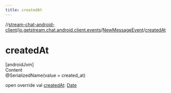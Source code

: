 ```yaml
---
title: createdAt
---
```

//[stream-chat-android-client](../../../index.md)/[io.getstream.chat.android.client.events](../index.md)/[NewMessageEvent](index.md)/[createdAt](createdAt.md)



# createdAt  
[androidJvm]  
Content  
@SerializedName(value = created_at)  
  
open override val [createdAt](createdAt.md): [Date](https://developer.android.com/reference/kotlin/java/util/Date.html)  



